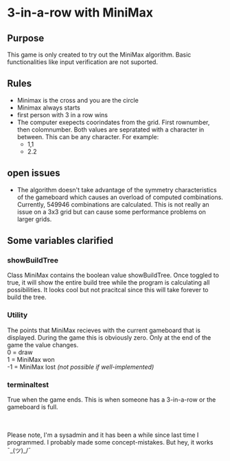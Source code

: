 # 3-in-a-row with MiniMax
## Purpose
This game is only created to try out the MiniMax algorithm. Basic functionalities like input verification are not suported.

## Rules
- Minimax is the cross and you are the circle
- Minimax always starts
- first person with 3 in a row wins
- The computer exepects coorindates from the grid. First rownumber, then colomnumber. Both values are sepratated with a character in between. This can be any character. For example:
  - 1,1
  - 2.2

## open issues
- The algorithm doesn't take advantage of the symmetry characteristics of the gameboard which causes an overload of computed combinations. Currently, 549946 combinations are calculated. This is not really an issue on a 3x3 grid but can cause some performance problems on larger grids.

## Some variables clarified
### showBuildTree
Class MiniMax contains the boolean value showBuildTree. Once toggled to true, it will show the entire build tree while the program is calculating all possibilities. It looks cool but not pracitcal since this will take forever to build the tree. 

### Utility
The points that MiniMax recieves with the current gameboard that is displayed. During the game this is obviously zero. Only at the end of the game the value changes. <br>
0 = draw<br>
1 = MiniMax won<br>
-1 = MiniMax lost *(not possible if well-implemented)*<br>

### terminaltest
True when the game ends. This is when someone has a 3-in-a-row or the gameboard is full.


  

<br><br>
Please note, I'm a sysadmin and it has been a while since last time I programmed. I probably made some concept-mistakes. But hey, it works ¯\_(ツ)_/¯
